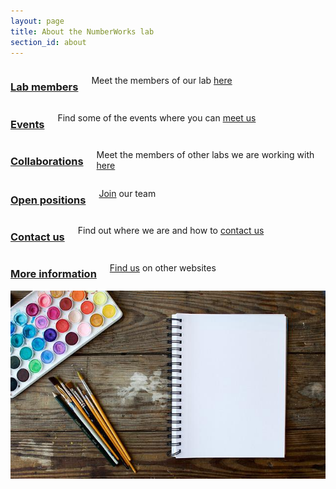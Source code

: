 ```yaml
---
layout: page
title: About the NumberWorks lab
section_id: about
---
```


<div class='full'>
  <div class='row'>
    <div class='medium-6 columns'>
      <img class="fadeinleft" alt="" src="images/pencils.jpg" />
      <div class='three spacing'></div>
    </div>
    <div class='medium-6 columns'>
      <h3><a href="members.html">Lab members</a></h3>
      <p>Meet the members of our lab <a href="members.html">here</a></p>
    </div>
  </div>
  <div class='spacing'></div>

  <div class='row'>
    <div class='medium-6 columns'>
      <h3><a href="events.html">Events</a></h3>
      <p>Find some of the events where you can <a href="events.html">meet us</a></p>
    </div>
    <div class='medium-6 columns'>
      <img class="fadeinright" alt="" src="images/calendar.jpg" />
      <div class='three spacing'></div>
    </div>
  </div>
  <div class='spacing'></div>
  
  <div class='row'>
    <div class='medium-6 columns'>
      <img class="fadeinleft" alt="" src="images/tools.avif" />
      <div class='three spacing'></div>
    </div>
    <div class='medium-6 columns'>
      <h3><a href="members.html">Collaborations</a></h3>
      <p>Meet the members of other labs we are working with <a href="collaborations.html">here</a></p>
    </div>
  </div>
  <div class='spacing'></div>

  <div class='row'>
    <div class='medium-6 columns'>
      <h3><a href="open_positions.html">Open positions</a></h3>
      <p><a href="open_positions.html">Join</a> our team</p>
    </div>
    <div class='medium-6 columns'>
      <img class="fadeinright" alt="" src="images/letters.jpg" />
      <div class='three spacing'></div>
    </div>
  </div>
  <div class='spacing'></div>

  <div class='row'>
    <div class='medium-6 columns'>
      <img class="fadeinleft" alt="" src="images/mail.jpg" />
      <div class='three spacing'></div>
    </div>
    <div class='medium-6 columns'>
      <h3><a href="contact.html">Contact us</a></h3>
      <p>Find out where we are and how to <a href="contact.html">contact us</a></p>
    </div>
  </div>
  <div class='spacing'></div>

  <div class='row'>
    <div class='medium-6 columns'>
      <h3><a href="more_information.html">More information</a></h3>
      <p><a href="more_information.html">Find us</a> on other websites</p>
    </div>
    <div class='medium-6 columns'>
      <img class="fadeinright" alt="" src="images/notebook.jpg" />
      <div class='three spacing'></div>
    </div>
  </div>
  <div class='spacing'></div>

</div>
